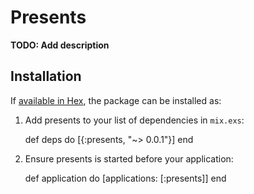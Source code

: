 # Presents

**TODO: Add description**

## Installation

If [available in Hex](https://hex.pm/docs/publish), the package can be installed as:

  1. Add presents to your list of dependencies in `mix.exs`:

        def deps do
          [{:presents, "~> 0.0.1"}]
        end

  2. Ensure presents is started before your application:

        def application do
          [applications: [:presents]]
        end
